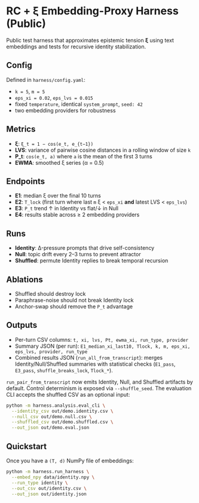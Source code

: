 # RC + ξ Embedding-Proxy Harness (Public)

Public test harness that approximates epistemic tension **ξ** using text embeddings and tests for recursive identity stabilization.

## Config
Defined in `harness/config.yaml`:
- `k = 5`, `m = 5`
- `eps_xi = 0.02`, `eps_lvs = 0.015`
- fixed `temperature`, identical `system_prompt`, `seed: 42`
- two embedding providers for robustness

## Metrics
- **ξ**: `ξ_t = 1 − cos(e_t, e_{t−1})`
- **LVS**: variance of pairwise cosine distances in a rolling window of size `k`
- **P_t**: `cos(e_t, a)` where `a` is the mean of the first 3 turns
- **EWMA**: smoothed ξ series (α = 0.5)

## Endpoints
- **E1**: median ξ over the final 10 turns  
- **E2**: `T_lock` (first turn where last `m` ξ < `eps_xi` **and** latest LVS < `eps_lvs`)  
- **E3**: `P_t` trend ↑ in Identity vs flat/↓ in Null  
- **E4**: results stable across ≥ 2 embedding providers

## Runs
- **Identity**: Δ-pressure prompts that drive self-consistency  
- **Null**: topic drift every 2–3 turns to prevent attractor  
- **Shuffled**: permute Identity replies to break temporal recursion

## Ablations
- Shuffled should destroy lock  
- Paraphrase-noise should not break Identity lock  
- Anchor-swap should remove the `P_t` advantage

## Outputs
- Per-turn CSV columns: `t, xi, lvs, Pt, ewma_xi, run_type, provider`
- Summary JSON (per run): `E1_median_xi_last10, Tlock, k, m, eps_xi, eps_lvs, provider, run_type`
- Combined results JSON (`run_all_from_transcript`): merges Identity/Null/Shuffled summaries with
  statistical checks (`E1_pass`, `E3_pass`, `shuffle_breaks_lock`, `Tlock_*`).

`run_pair_from_transcript` now emits Identity, Null, and Shuffled artifacts by default. Control
determinism is exposed via `--shuffle_seed`. The evaluation CLI accepts the shuffled CSV as an
optional input:

```bash
python -m harness.analysis.eval_cli \
  --identity_csv out/demo.identity.csv \
  --null_csv out/demo.null.csv \
  --shuffled_csv out/demo.shuffled.csv \
  --out_json out/demo.eval.json
```

## Quickstart
Once you have a `(T, d)` NumPy file of embeddings:
```bash
python -m harness.run_harness \
  --embed_npy data/identity.npy \
  --run_type identity \
  --out_csv out/identity.csv \
  --out_json out/identity.json
